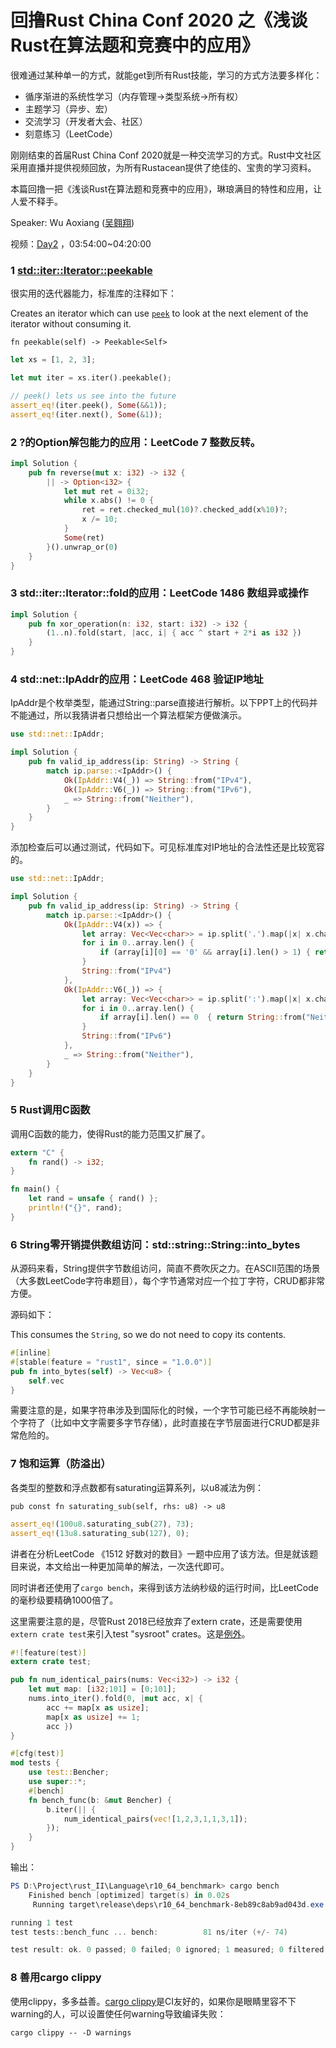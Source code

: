 # 回撸Rust China Conf 2020 之《浅谈Rust在算法题和竞赛中的应用》

很难通过某种单一的方式，就能get到所有Rust技能，学习的方式方法要多样化：

- 循序渐进的系统性学习（内存管理->类型系统->所有权）
- 主题学习（异步、宏）
- 交流学习（开发者大会、社区）
- 刻意练习（LeetCode）

刚刚结束的首届Rust China Conf 2020就是一种交流学习的方式。Rust中文社区采用直播并提供视频回放，为所有Rustacean提供了绝佳的、宝贵的学习资料。

本篇回撸一把《浅谈Rust在算法题和竞赛中的应用》，琳琅满目的特性和应用，让人爱不释手。

Speaker: Wu Aoxiang ([吴翱翔](https://github.com/pymongo))

视频：[Day2](https://live.csdn.net/room/u012067469/51UUkkjG) ，03:54:00~04:20:00

### 1 [std::iter::Iterator::peekable](https://doc.rust-lang.org/std/iter/trait.Iterator.html#method.peekable)

很实用的迭代器能力，标准库的注释如下：

Creates an iterator which can use [`peek`](https://doc.rust-lang.org/std/iter/struct.Peekable.html#method.peek) to look at the next element of the iterator without consuming it. 

`fn peekable(self) -> Peekable<Self>`

```rust
let xs = [1, 2, 3];

let mut iter = xs.iter().peekable();

// peek() lets us see into the future
assert_eq!(iter.peek(), Some(&&1));
assert_eq!(iter.next(), Some(&1));
```

### 2 ?的Option解包能力的应用：LeetCode 7 整数反转。

```rust
impl Solution {
    pub fn reverse(mut x: i32) -> i32 {
        || -> Option<i32> {
            let mut ret = 0i32;
            while x.abs() != 0 {
                ret = ret.checked_mul(10)?.checked_add(x%10)?;
                x /= 10;
            }
            Some(ret)
        }().unwrap_or(0)
    }
}
```

### 3 std::iter::Iterator::fold的应用：LeetCode 1486 数组异或操作

```rust
impl Solution {
    pub fn xor_operation(n: i32, start: i32) -> i32 {
        (1..n).fold(start, |acc, i| { acc ^ start + 2*i as i32 })
    }
}
```

### 4 std::net::IpAddr的应用：LeetCode 468 验证IP地址

IpAddr是个枚举类型，能通过String::parse直接进行解析。以下PPT上的代码并不能通过，所以我猜讲者只想给出一个算法框架方便做演示。

```rust
use std::net::IpAddr;

impl Solution {
    pub fn valid_ip_address(ip: String) -> String {
        match ip.parse::<IpAddr>() {
            Ok(IpAddr::V4(_)) => String::from("IPv4"),
            Ok(IpAddr::V6(_)) => String::from("IPv6"),
            _ => String::from("Neither"),
        }
    }
}
```

添加检查后可以通过测试，代码如下。可见标准库对IP地址的合法性还是比较宽容的。

```rust
use std::net::IpAddr;

impl Solution {
    pub fn valid_ip_address(ip: String) -> String {
        match ip.parse::<IpAddr>() {
            Ok(IpAddr::V4(x)) => {
                let array: Vec<Vec<char>> = ip.split('.').map(|x| x.chars().collect()).collect();
                for i in 0..array.len() {
                    if (array[i][0] == '0' && array[i].len() > 1) { return String::from("Neither"); }
                }
                String::from("IPv4")
            },
            Ok(IpAddr::V6(_)) => {
                let array: Vec<Vec<char>> = ip.split(':').map(|x| x.chars().collect()).collect();
                for i in 0..array.len() {
                    if array[i].len() == 0  { return String::from("Neither"); }
                }
                String::from("IPv6")
            },
            _ => String::from("Neither"),
        }
    }
}
```

### 5 Rust调用C函数

调用C函数的能力，使得Rust的能力范围又扩展了。

```rust
extern "C" {
    fn rand() -> i32;
}

fn main() {
    let rand = unsafe { rand() };
    println!("{}", rand);
}
```

### 6 String零开销提供数组访问：std::string::String::into_bytes

从源码来看，String提供字节数组访问，简直不费吹灰之力。在ASCII范围的场景（大多数LeetCode字符串题目），每个字节通常对应一个拉丁字符，CRUD都非常方便。

源码如下：

This consumes the `String`, so we do not need to copy its contents.

```rust
#[inline]
#[stable(feature = "rust1", since = "1.0.0")]
pub fn into_bytes(self) -> Vec<u8> {
    self.vec
}
```

需要注意的是，如果字符串涉及到国际化的时候，一个字节可能已经不再能映射一个字符了（比如中文字需要多字节存储），此时直接在字节层面进行CRUD都是非常危险的。

### 7 饱和运算（防溢出）

各类型的整数和浮点数都有saturating运算系列，以u8减法为例：

`pub const fn saturating_sub(self, rhs: u8) -> u8`

```rust
assert_eq!(100u8.saturating_sub(27), 73);
assert_eq!(13u8.saturating_sub(127), 0);
```

讲者在分析LeetCode 《1512 好数对的数目》一题中应用了该方法。但是就该题目来说，本文给出一种更加简单的解法，一次迭代即可。

同时讲者还使用了`cargo bench`，来得到该方法纳秒级的运行时间，比LeetCode的毫秒级要精确1000倍了。

这里需要注意的是，尽管Rust 2018已经放弃了extern crate，还是需要使用`extern crate test`来引入test "sysroot" crates。这是[例外](https://doc.rust-lang.org/nightly/edition-guide/rust-2018/module-system/path-clarity.html#an-exception)。

```rust
#![feature(test)]
extern crate test;

pub fn num_identical_pairs(nums: Vec<i32>) -> i32 {
    let mut map: [i32;101] = [0;101];
    nums.into_iter().fold(0, |mut acc, x| { 
        acc += map[x as usize];
        map[x as usize] += 1;
        acc })
}

#[cfg(test)]
mod tests {
    use test::Bencher;
    use super::*;
    #[bench]
    fn bench_func(b: &mut Bencher) {
        b.iter(|| {
            num_identical_pairs(vec![1,2,3,1,1,3,1]);
        });
    }
}
```

输出：

```powershell
PS D:\Project\rust_II\Language\r10_64_benchmark> cargo bench
    Finished bench [optimized] target(s) in 0.02s
     Running target\release\deps\r10_64_benchmark-8eb89c8ab9ad043d.exe

running 1 test
test tests::bench_func ... bench:          81 ns/iter (+/- 74)

test result: ok. 0 passed; 0 failed; 0 ignored; 1 measured; 0 filtered out
```

### 8 善用cargo clippy

使用clippy，多多益善。[cargo clippy](https://github.com/rust-lang/rust-clippy)是CI友好的，如果你是眼睛里容不下warning的人，可以设置使任何warning导致编译失败：

`cargo clippy -- -D warnings`